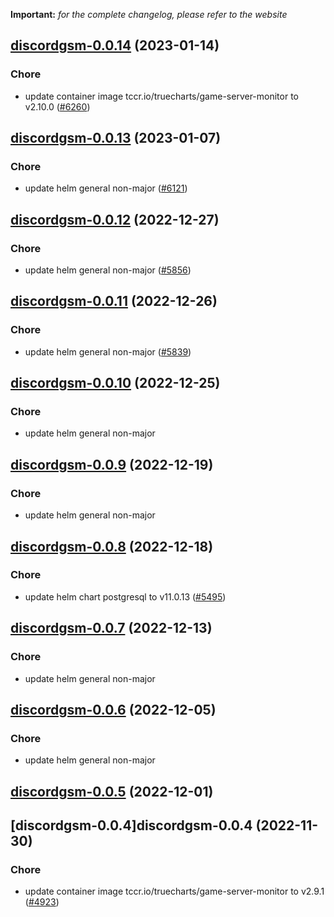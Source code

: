 **Important:**
*for the complete changelog, please refer to the website*




## [discordgsm-0.0.14](https://github.com/truecharts/charts/compare/discordgsm-0.0.13...discordgsm-0.0.14) (2023-01-14)

### Chore

- update container image tccr.io/truecharts/game-server-monitor to v2.10.0 ([#6260](https://github.com/truecharts/charts/issues/6260))
  
  


## [discordgsm-0.0.13](https://github.com/truecharts/charts/compare/discordgsm-0.0.12...discordgsm-0.0.13) (2023-01-07)

### Chore

- update helm general non-major ([#6121](https://github.com/truecharts/charts/issues/6121))
  
  


## [discordgsm-0.0.12](https://github.com/truecharts/charts/compare/discordgsm-0.0.11...discordgsm-0.0.12) (2022-12-27)

### Chore

- update helm general non-major ([#5856](https://github.com/truecharts/charts/issues/5856))
  
  


## [discordgsm-0.0.11](https://github.com/truecharts/charts/compare/discordgsm-0.0.10...discordgsm-0.0.11) (2022-12-26)

### Chore

- update helm general non-major ([#5839](https://github.com/truecharts/charts/issues/5839))
  
  


## [discordgsm-0.0.10](https://github.com/truecharts/charts/compare/discordgsm-0.0.9...discordgsm-0.0.10) (2022-12-25)

### Chore

- update helm general non-major
  
  


## [discordgsm-0.0.9](https://github.com/truecharts/charts/compare/discordgsm-0.0.8...discordgsm-0.0.9) (2022-12-19)

### Chore

- update helm general non-major
  
  


## [discordgsm-0.0.8](https://github.com/truecharts/charts/compare/discordgsm-0.0.7...discordgsm-0.0.8) (2022-12-18)

### Chore

- update helm chart postgresql to v11.0.13 ([#5495](https://github.com/truecharts/charts/issues/5495))
  
  


## [discordgsm-0.0.7](https://github.com/truecharts/charts/compare/discordgsm-0.0.6...discordgsm-0.0.7) (2022-12-13)

### Chore

- update helm general non-major
  
  


## [discordgsm-0.0.6](https://github.com/truecharts/charts/compare/discordgsm-0.0.5...discordgsm-0.0.6) (2022-12-05)

### Chore

- update helm general non-major
  
  


## [discordgsm-0.0.5](https://github.com/truecharts/charts/compare/discordgsm-0.0.4...discordgsm-0.0.5) (2022-12-01)




## [discordgsm-0.0.4]discordgsm-0.0.4 (2022-11-30)

### Chore

- update container image tccr.io/truecharts/game-server-monitor to v2.9.1 ([#4923](https://github.com/truecharts/charts/issues/4923))
  
  
